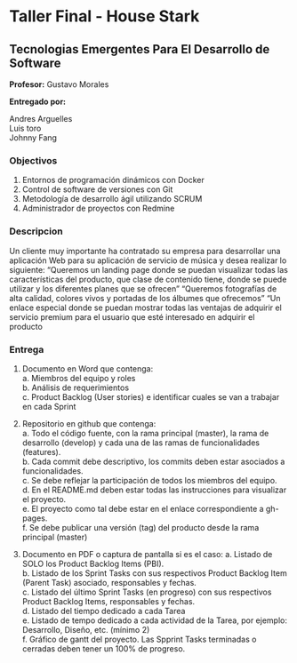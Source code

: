 # Taller Final - House Stark
## Tecnologias Emergentes Para El Desarrollo de Software

**Profesor:** Gustavo Morales

**Entregado por:**
   
Andres Arguelles   
Luis toro  
Johnny Fang  

### Objectivos
1. Entornos de programación dinámicos con Docker
2. Control de software de versiones con Git
3. Metodología de desarrollo ágil utilizando SCRUM
4. Administrador de proyectos con Redmine

### Descripcion
Un cliente muy importante ha contratado su empresa para desarrollar una aplicación
Web para su aplicación de servicio de música y desea realizar lo siguiente:
“Queremos un landing page donde se puedan visualizar todas las características del
producto, que clase de contenido tiene, donde se puede utilizar y los diferentes
planes que se ofrecen”
“Queremos fotografías de alta calidad, colores vivos y portadas de los álbumes que
ofrecemos”
“Un enlace especial donde se puedan mostrar todas las ventajas de adquirir el servicio
premium para el usuario que esté interesado en adquirir el producto

### Entrega
1. Documento en Word que contenga:   
 a. Miembros del equipo y roles  
 b. Análisis de requerimientos  
 c. Product Backlog (User stories) e identificar cuales se van a trabajar en
cada Sprint   
   
2. Repositorio en github que contenga:  
 a. Todo el código fuente, con la rama principal (master), la rama de
desarrollo (develop) y cada una de las ramas de funcionalidades
(features).   
b. Cada commit debe descriptivo, los commits deben estar asociados a
funcionalidades.   
c. Se debe reflejar la participación de todos los miembros del equipo.   
d. En el README.md deben estar todas las instrucciones para visualizar el
proyecto.   
e. El proyecto como tal debe estar en el enlace correspondiente a
gh-pages.   
f. Se debe publicar una versión (tag) del producto desde la rama principal
(master)   
   
3. Documento en PDF o captura de pantalla si es el caso:
a. Listado de SOLO los Product Backlog Items (PBI).   
b. Listado de los Sprint Tasks con sus respectivos Product Backlog Item
(Parent Task) asociado, responsables y fechas.   
c. Listado del último Sprint Tasks (en progreso) con sus respectivos
Product Backlog Items, responsables y fechas.   
d. Listado del tiempo dedicado a cada Tarea   
e. Listado de tempo dedicado a cada actividad de la Tarea, por ejemplo:
Desarrollo, Diseño, etc. (mínimo 2)   
f. Gráfico de gantt del proyecto. Las Spprint Tasks terminadas o cerradas
deben tener un 100% de progreso.   
